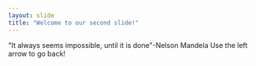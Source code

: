 ```yaml
---
layout: slide
title: "Welcome to our second slide!"
---
```

"It always seems impossible, until it is done"-Nelson Mandela
Use the left arrow to go back!
